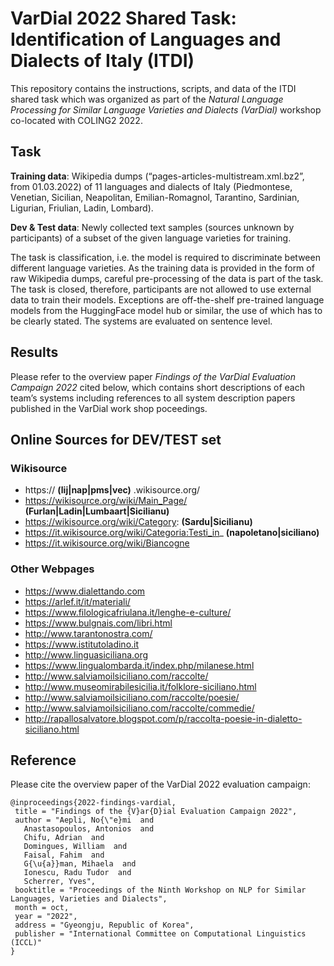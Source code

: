 # VarDial 2022 Shared Task: Identification of Languages and Dialects of Italy (ITDI)

This repository contains the instructions, scripts, and data of the ITDI shared task which was organized as part of the _Natural Language
Processing for Similar Language Varieties and Dialects (VarDial)_ workshop co-located with COLING2 2022.


## Task

**Training data**: Wikipedia dumps (“pages-articles-multistream.xml.bz2”, from 01.03.2022) of 11 languages and dialects of Italy (Piedmontese, Venetian, Sicilian, Neapolitan, Emilian-Romagnol, Tarantino, Sardinian, Ligurian, Friulian, Ladin, Lombard). 

**Dev & Test data**: Newly collected text samples (sources unknown by participants) of a subset of the given language varieties for training.

The task is classification, i.e. the model is required to discriminate between different language varieties. As the training data is provided in the form of raw Wikipedia dumps, careful pre-processing of the data is part of the task. 
The task is closed, therefore, participants are not allowed to use external data to train their models. Exceptions are off-the-shelf pre-trained language models from the HuggingFace model hub or similar, the use of which has to be clearly stated. 
The systems are evaluated on sentence level.

## Results

Please refer to the overview paper _Findings of the VarDial Evaluation Campaign 2022_ cited below, which contains short descriptions of each team’s systems including references to all system description papers published in the VarDial work shop poceedings.

## Online Sources for DEV/TEST set


### Wikisource
- https:// **(lij|nap|pms|vec)** .wikisource.org/
- https://wikisource.org/wiki/Main_Page/ **(Furlan|Ladin|Lumbaart|Sicilianu)**
- https://wikisource.org/wiki/Category: **(Sardu|Sicilianu)**
- https://it.wikisource.org/wiki/Categoria:Testi_in_ **(napoletano|siciliano)**
- https://it.wikisource.org/wiki/Biancogne

### Other Webpages
 - https://www.dialettando.com
- https://arlef.it/it/materiali/
- https://www.filologicafriulana.it/lenghe-e-culture/
- https://www.bulgnais.com/libri.html
- http://www.tarantonostra.com/
- https://www.istitutoladino.it
- http://www.linguasiciliana.org
- https://www.lingualombarda.it/index.php/milanese.html
- http://www.salviamoilsiciliano.com/raccolte/
- http://www.museomirabilesicilia.it/folklore-siciliano.html 
- http://www.salviamoilsiciliano.com/raccolte/poesie/ 
- http://www.salviamoilsiciliano.com/raccolte/commedie/ 
- http://rapallosalvatore.blogspot.com/p/raccolta-poesie-in-dialetto-siciliano.html 



## Reference

Please cite the overview paper of the VarDial 2022 evaluation campaign:

```
@inproceedings{2022-findings-vardial,
 title = "Findings of the {V}ar{D}ial Evaluation Campaign 2022",
 author = "Aepli, No{\"e}mi  and
   Anastasopoulos, Antonios  and
   Chifu, Adrian  and
   Domingues, William  and
   Faisal, Fahim  and
   G{\u{a}}man, Mihaela  and
   Ionescu, Radu Tudor  and
   Scherrer, Yves",
 booktitle = "Proceedings of the Ninth Workshop on NLP for Similar Languages, Varieties and Dialects",
 month = oct,
 year = "2022",
 address = "Gyeongju, Republic of Korea",
 publisher = "International Committee on Computational Linguistics (ICCL)"
}
```
